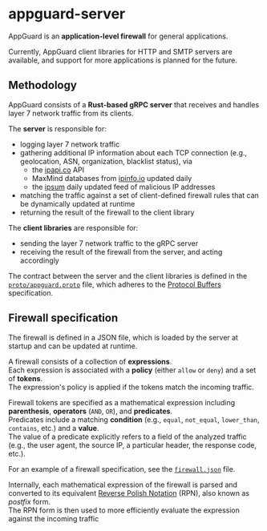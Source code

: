 # appguard-server

AppGuard is an **application-level firewall** for general applications.

Currently, AppGuard client libraries for HTTP and SMTP servers are available,
and support for more applications is planned for the future.

## Methodology

AppGuard consists of a **Rust-based gRPC server**
that receives and handles layer 7 network traffic from its clients.

The **server** is responsible for:
- logging layer 7 network traffic
- gathering additional IP information about each TCP connection (e.g., geolocation, ASN, organization, blacklist status), via
  - the [ipapi.co](https://ipapi.co) API
  - MaxMind databases from [ipinfo.io](https://ipinfo.io) updated daily
  - the [ipsum](https://github.com/stamparm/ipsum) daily updated feed of malicious IP addresses
- matching the traffic against a set of client-defined firewall rules that can be dynamically updated at runtime
- returning the result of the firewall to the client library

The **client libraries** are responsible for:
- sending the layer 7 network traffic to the gRPC server
- receiving the result of the firewall from the server, and acting accordingly

The contract between the server and the client libraries is defined in the [`proto/appguard.proto`](./proto/appguard.proto) file,
which adheres to the [Protocol Buffers](https://protobuf.dev/overview/) specification.

## Firewall specification

The firewall is defined in a JSON file, which is loaded by the server at startup and can be updated at runtime.

A firewall consists of a collection of **expressions**.<br>
Each expression is associated with a **policy** (either `allow` or `deny`) and a set of **tokens**.<br>
The expression's policy is applied if the tokens match the incoming traffic.

Firewall tokens are specified as a mathematical expression including **parenthesis**, **operators** (`AND`, `OR`), and **predicates**.<br>
Predicates include a matching **condition** (e.g., `equal`, `not_equal`, `lower_than`, `contains`, etc.) and a **value**.<br>
The value of a predicate explicitly refers to a field of the analyzed traffic
(e.g., the user agent, the source IP, a particular header, the response code, etc.).

For an example of a firewall specification, see the [`firewall.json`](./firewall.json) file.

Internally, each mathematical expression of the firewall is parsed
and converted to its equivalent [Reverse Polish Notation](https://en.m.wikipedia.org/wiki/Reverse_Polish_notation) (RPN),
also known as *postfix* form.<br>
The RPN form is then used to more efficiently evaluate the expression against the incoming traffic
